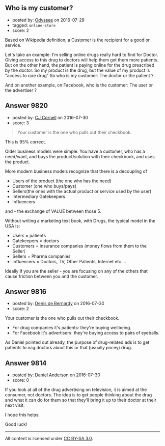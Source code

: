 ## Who is my customer?

- posted by: [Odyssee](https://stackexchange.com/users/3608629/odyssee) on 2016-07-29
- tagged: `online-store`
- score: 2

Based on Wikipedia definition, a Customer is the recipient for a good or service.

Let's take an example: I'm selling online drugs really hard to find for Doctor. Giving access to this drug to doctors will help them get them more patients. But on the other hand, the patient is paying online for the drug prescribed by the doctor.
So my product is the drug, but the value of my product is "access to rare drug"
So who is my customer: The doctor or the patient ?

And on another example, on Facebook, who is the customer: The user or the advertiser ?


## Answer 9820

- posted by: [CJ Cornell](https://stackexchange.com/users/526591/cj-cornell) on 2016-07-30
- score: 3

> Your customer is the one who pulls out their checkbook.

This is 95% correct.

Older business models were simple:  You have a customer, who has a need/want, and buys the product/solution with their checkbook, and uses the product.

More modern business models recognize that there is a decoupling of 

 - Users of the product (the one who has the need) 
 - Customer (one who buys/pays) 
 - Sellers(the ones with the actual product or service used
   by the user) 
 - Intermediary Gatekeepers
 - Influencers

and - the exchange of VALUE between those 5.


Without writing a marketing text book, with Drugs, the typical model in the USA is:

 - Users = patients
 - Gatekeepers  = doctors 
 - Customers = insurance companies (money flows from them to the Seller)
 - Sellers = Pharma companies
 - Influencers = Doctors, TV, Other Patients, Internet etc ...


Ideally if you are the seller - you are focusing on any of the others that cause friction between you and the customer.









## Answer 9816

- posted by: [Denis de Bernardy](https://stackexchange.com/users/182468/denis-de-bernardy) on 2016-07-30
- score: 2

Your customer is the one who pulls out their checkbook.

- For drug companies it's patients: they're buying wellbeing.
- For Facebook it's advertisers: they're buying access to pairs of eyeballs.

As Daniel pointed out already, the purpose of drug-related ads is to get patients to nag doctors about this or that (usually pricey) drug.


## Answer 9814

- posted by: [Daniel Anderson](https://stackexchange.com/users/8398759/daniel-anderson) on 2016-07-30
- score: 0

If you look at all of the drug advertising on television, it is aimed at the consumer, not doctors.  The idea is to get people thinking about the drug and what it can do for them so that they'll bring it up to their doctor at their next visit.

I hope this helps.

Good luck!



---

All content is licensed under [CC BY-SA 3.0](https://creativecommons.org/licenses/by-sa/3.0/).
